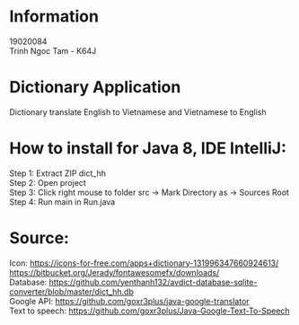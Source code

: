 # Information
19020084 <br/>
Trinh Ngoc Tam - K64J
# Dictionary Application
Dictionary translate English to Vietnamese and Vietnamese to English <br/>

# How to install for Java 8, IDE IntelliJ: 
Step 1: Extract ZIP dict_hh <br/>
Step 2: Open project <br/>
Step 3: Click right mouse to folder src -> Mark Directory as -> Sources Root <br/>
Step 4: Run main in Run.java <br/>


# Source: 
Icon: https://icons-for-free.com/apps+dictionary-131996347660924613/ <br/>
      https://bitbucket.org/Jerady/fontawesomefx/downloads/ <br/>
Database: https://github.com/yenthanh132/avdict-database-sqlite-converter/blob/master/dict_hh.db <br/>
Google API: https://github.com/goxr3plus/java-google-translator <br/>
Text to speech: https://github.com/goxr3plus/Java-Google-Text-To-Speech <br/>
